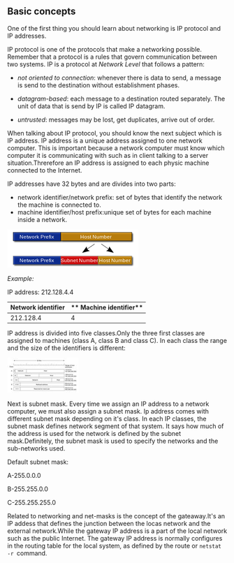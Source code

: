 ## Basic concepts


One of the first thing you should learn about networking is IP protocol and IP addresses.


IP protocol is one of the protocols that make a networking possible. Remember that a protocol is a rules that govern communication between two systems.
IP is a protocol at  *Network Level* that follows a pattern:

- *not oriented to connection*: whenever there is data to send, a message is send to the destination without  establishment phases.

- *datagram-based*: each message to a destination
routed separately. The unit of data that is send by IP is called IP datagram.

- *untrusted*: messages may be lost, get duplicates,
arrive out of order.


When talking about IP protocol, you should know the next subject which is IP address. IP address is a unique address assigned to one network computer. This is important because a network computer must know which computer it is communicating with such as in client talking to a server situation.Threrefore an IP address is assigned to each physic machine connected to the Internet.

IP addresses have 32 bytes and are divides into two parts:

- network identifier/network prefix: set of bytes that identify the network the machine is connected to.
- machine identifier/host prefix:unique set of bytes for each machine inside a network.

![prefix](img1/prefix.png)


*Example:*

IP address: 212.128.4.4

|**Network identifier**|** Machine identifier**|
|----------------------|-----------------------|
| 212.128.4|4|



IP address is divided into five classes.Only the three first classes are assigned to machines (class A, class B and class C).
In each class the range and the size of the identifiers is different:

![classes](img1/classes.jpeg)

Next is subnet mask. Every time we assign an IP address to a network computer, we must also assign a subnet mask. Ip address comes with different subnet mask depending on it's class. In each IP classes, the subnet mask defines network segment of that system. It says how much of the address is used for the network is defined by the subnet mask.Definitely, the subnet mask is used to specify the networks and the sub-networks used.

Default subnet mask:

A-255.0.0.0

B-255.255.0.0

C-255.255.255.0

Related to networking and net-masks is the concept of the gateaway.It's an IP addess that defines the junction between the locas network and the external network.While the gateway IP address is a part of the local network such as the public Internet. The gateway IP address is normally configures in the routing table for the local system, as defined by the route or `netstat -r `command.


